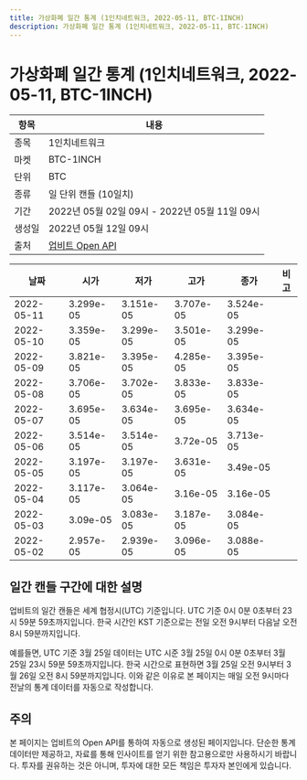 ```yaml
---
title: 가상화폐 일간 통계 (1인치네트워크, 2022-05-11, BTC-1INCH)
description: 가상화폐 일간 통계 (1인치네트워크, 2022-05-11, BTC-1INCH)
---
```



가상화폐 일간 통계 (1인치네트워크, 2022-05-11, BTC-1INCH)
===

|항목|내용|
|--|--|
|종목|1인치네트워크|
|마켓|BTC-1INCH|
|단위|BTC|
|종류|일 단위 캔들 (10일치)|
|기간|2022년 05월 02일 09시 - 2022년 05월 11일 09시|
|생성일|2022년 05월 12일 09시|
|출처|[업비트 Open API](https://docs.upbit.com)|


|날짜|시가|저가|고가|종가|비고|
|--|--|--|--|--|--|
|2022-05-11|3.299e-05|3.151e-05|3.707e-05|3.524e-05|    |
|2022-05-10|3.359e-05|3.299e-05|3.501e-05|3.299e-05|    |
|2022-05-09|3.821e-05|3.395e-05|4.285e-05|3.395e-05|    |
|2022-05-08|3.706e-05|3.702e-05|3.833e-05|3.833e-05|    |
|2022-05-07|3.695e-05|3.634e-05|3.695e-05|3.634e-05|    |
|2022-05-06|3.514e-05|3.514e-05|3.72e-05|3.713e-05|    |
|2022-05-05|3.197e-05|3.197e-05|3.631e-05|3.49e-05|    |
|2022-05-04|3.117e-05|3.064e-05|3.16e-05|3.16e-05|    |
|2022-05-03|3.09e-05|3.083e-05|3.187e-05|3.084e-05|    |
|2022-05-02|2.957e-05|2.939e-05|3.096e-05|3.088e-05|    |


일간 캔들 구간에 대한 설명
---


업비트의 일간 캔들은 세계 협정시(UTC) 기준입니다. 
UTC 기준 0시 0분 0초부터 23시 59분 59초까지입니다. 
한국 시간인 KST 기준으로는 전일 오전 9시부터 다음날 오전 8시 59분까지입니다. 


예를들면, UTC 기준 3월 25일 데이터는 UTC 시준 3월 25일 0시 0분 0초부터 3월 25일 23시 59분 59초까지입니다. 
한국 시간으로 표현하면 3월 25일 오전 9시부터 3월 26일 오전 8시 59분까지입니다. 
이와 같은 이유로 본 페이지는 매일 오전 9시마다 전날의 통계 데이터를 자동으로 작성합니다. 


주의
---


본 페이지는 업비트의 Open API를 통하여 자동으로 생성된 페이지입니다. 
단순한 통계 데이터만 제공하고, 자료를 통해 인사이트를 얻기 위한 참고용으로만 사용하시기 바랍니다. 
투자를 권유하는 것은 아니며, 투자에 대한 모든 책임은 투자자 본인에게 있습니다. 
